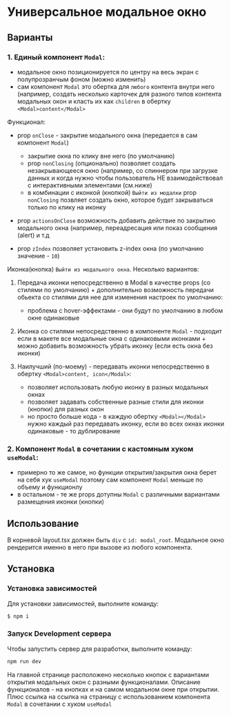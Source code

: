 # Универсальное модальное окно

## Варианты

### 1. Единый компонент `Modal`:

  - модальное окно позиционируется по центру на весь экран с полупрозранчым фоном (можно изменить) 
  - сам компонент `Modal` это обертка для `любого` контента внутри него (например, создать несколько карточек для разного типов контента модальных окон и класть       их как `children` в обертку `<Modal>content</Modal>`

Функционал: 
  - prop `onClose` - закрытие модального окна (передается в сам компонент `Modal`)
      - закрытие окна по клику вне него (по умолчанию)
      - prop `nonClosing` (опционально) позволяет создать незакрывающееся окно (например, со спиннером при загрузке данных и когда нужно чтобы пользователь НЕ          взаимодействовал с интерактивными элементами (см.ниже)
      - в комбинации с иконкой (кнопкой) `Выйти из модалки` prop `nonClosing` позвляет создать окно, которое будет закрываться только по клику на иконку
        
  - prop `actionsOnClose` возможность добавить действие по закрытию модального окна (например, переадресация или показ сообщения (alert) и т.д
  - prop `zIndex` позволяет установить z-index окна (по умолчанию значение - `10`)

Иконка(кнопка) `Выйти из модального окна`. Несколько вариантов:

1. Передача иконки непосредственно в Modal в качестве props (со стилями по умолчанию) + дополнительно возможность передачи обьекта со стилями для нее для изменения настроек по умолчанию:
     - проблема с hover-эффектами - они будут по умолчанию в любом окне одинаковые
       
2. Иконка со стилями непосредственно в компоненте `Modal` - подходит если в макете все модальные окна с одинаковыми иконками + можно добавить возможность убрать иконку (если есть окна без иконки)
   
3. Наилучший (по-моему) - передавать иконки непосредственно в обертку `<Modal>content, icon</Modal>`:
     - позволяет использовать любую иконку в разных модальных окнах
     - позволяет задавать собственные разные стили для иконки (кнопки) для разных окон
     - но просто больше кода - в каждую обертку `<Modal></Modal>` нужно каждый раз передавать иконку, если во всех окнах иконки одинаковые - то дублирование

  
### 2. Компонент `Modal` в сочетании с кастомным хуком `useModal`:

  - примерно то же самое, но функции открытия/закрытия окна берет на себя хук `useModal` поэтому сам компонент `Modal` меньше по объему и функционлу
  - в остальном - те же props дотупны `Modal` с различными вариантами размещения иконки (кнопки)
    

## Использование

В корневой layout.tsx должен быть `div` c `id: modal_root`. Модальное окно рендерится именно в него при вызове из любого компонента.


## Установка

### Установка зависимостей
Для установки зависимостей, выполните команду:
```sh
$ npm i
```

### Запуск Development сервера
Чтобы запустить сервер для разработки, выполните команду:
```sh
npm run dev
```

На главной странице расположено несколько кнопок с вариантами открытия модальных окон с разными функционалами. Описание функционалов - на кнопках и на самом модальном окне при открытии. 
Плюс ссылка на ссылка на страницу с использованием компонента `Modal` в сочетании с хуком `useModal`


   
